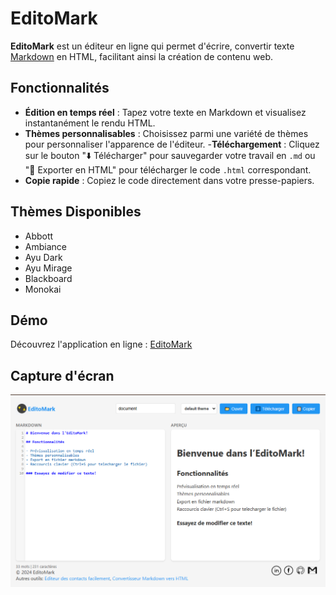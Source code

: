 # EditoMark

**EditoMark** est un éditeur en ligne qui permet d'écrire, convertir texte [Markdown](https://fr.wikipedia.org/wiki/Markdown) en HTML, facilitant ainsi la création de contenu web.

## Fonctionnalités

- **Édition en temps réel** : Tapez votre texte en Markdown et visualisez instantanément le rendu HTML.
- **Thèmes personnalisables** : Choisissez parmi une variété de thèmes pour personnaliser l'apparence de l'éditeur.
-**Téléchargement** : Cliquez sur le bouton "⬇️ Télécharger" pour sauvegarder votre travail en `.md` ou "📄 Exporter en HTML" pour télécharger le code `.html` correspondant.
- **Copie rapide** : Copiez le code directement dans votre presse-papiers.

## Thèmes Disponibles

- Abbott
- Ambiance
- Ayu Dark
- Ayu Mirage
- Blackboard
- Monokai

## Démo

Découvrez l'application en ligne : [EditoMark](https://emmadiblo.github.io/editomark/)

## Capture d'écran

![Capture d'écran de EditoMark](./screenshot.png)


